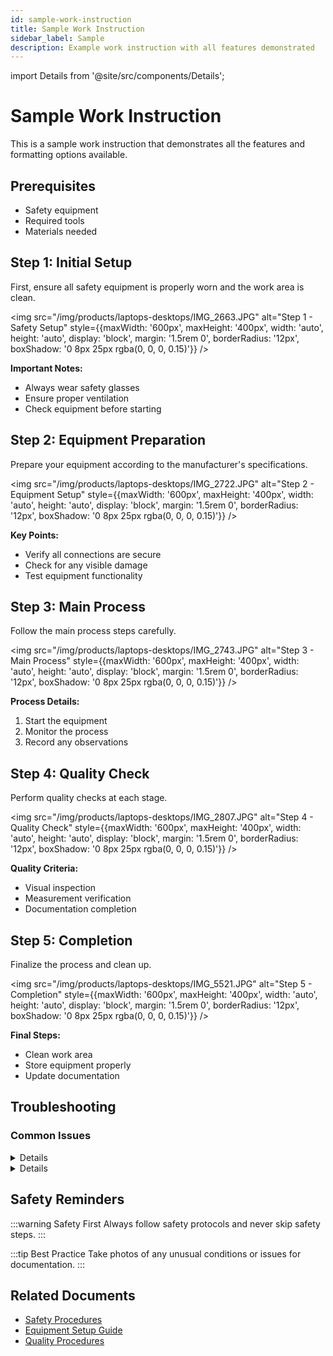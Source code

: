 ```yaml
---
id: sample-work-instruction
title: Sample Work Instruction
sidebar_label: Sample
description: Example work instruction with all features demonstrated
---
```


import Details from '@site/src/components/Details';

# Sample Work Instruction

This is a sample work instruction that demonstrates all the features and formatting options available.

## Prerequisites

- Safety equipment
- Required tools
- Materials needed

## Step 1: Initial Setup

First, ensure all safety equipment is properly worn and the work area is clean.

<img src="/img/products/laptops-desktops/IMG_2663.JPG" alt="Step 1 - Safety Setup" style={{maxWidth: '600px', maxHeight: '400px', width: 'auto', height: 'auto', display: 'block', margin: '1.5rem 0', borderRadius: '12px', boxShadow: '0 8px 25px rgba(0, 0, 0, 0.15)'}} />

**Important Notes:**
- Always wear safety glasses
- Ensure proper ventilation
- Check equipment before starting

## Step 2: Equipment Preparation

Prepare your equipment according to the manufacturer's specifications.

<img src="/img/products/laptops-desktops/IMG_2722.JPG" alt="Step 2 - Equipment Setup" style={{maxWidth: '600px', maxHeight: '400px', width: 'auto', height: 'auto', display: 'block', margin: '1.5rem 0', borderRadius: '12px', boxShadow: '0 8px 25px rgba(0, 0, 0, 0.15)'}} />

**Key Points:**
- Verify all connections are secure
- Check for any visible damage
- Test equipment functionality

## Step 3: Main Process

Follow the main process steps carefully.

<img src="/img/products/laptops-desktops/IMG_2743.JPG" alt="Step 3 - Main Process" style={{maxWidth: '600px', maxHeight: '400px', width: 'auto', height: 'auto', display: 'block', margin: '1.5rem 0', borderRadius: '12px', boxShadow: '0 8px 25px rgba(0, 0, 0, 0.15)'}} />

**Process Details:**
1. Start the equipment
2. Monitor the process
3. Record any observations

## Step 4: Quality Check

Perform quality checks at each stage.

<img src="/img/products/laptops-desktops/IMG_2807.JPG" alt="Step 4 - Quality Check" style={{maxWidth: '600px', maxHeight: '400px', width: 'auto', height: 'auto', display: 'block', margin: '1.5rem 0', borderRadius: '12px', boxShadow: '0 8px 25px rgba(0, 0, 0, 0.15)'}} />

**Quality Criteria:**
- Visual inspection
- Measurement verification
- Documentation completion

## Step 5: Completion

Finalize the process and clean up.

<img src="/img/products/laptops-desktops/IMG_5521.JPG" alt="Step 5 - Completion" style={{maxWidth: '600px', maxHeight: '400px', width: 'auto', height: 'auto', display: 'block', margin: '1.5rem 0', borderRadius: '12px', boxShadow: '0 8px 25px rgba(0, 0, 0, 0.15)'}} />

**Final Steps:**
- Clean work area
- Store equipment properly
- Update documentation

## Troubleshooting

### Common Issues

<Details summary="Issue 1: Equipment not starting">

<img src="/img/products/laptops-desktops/IMG_5510.JPG" alt="Troubleshooting 1" style={{maxWidth: '600px', maxHeight: '400px', width: 'auto', height: 'auto', display: 'block', margin: '1.5rem 0', borderRadius: '12px', boxShadow: '0 8px 25px rgba(0, 0, 0, 0.15)'}} />

**Solution:**
- Check power connections
- Verify safety switches
- Contact supervisor if needed

</Details>

<Details summary="Issue 2: Quality problems">

<img src="/img/products/laptops-desktops/IMG_6679.JPEG" alt="Troubleshooting 2" style={{maxWidth: '600px', maxHeight: '400px', width: 'auto', height: 'auto', display: 'block', margin: '1.5rem 0', borderRadius: '12px', boxShadow: '0 8px 25px rgba(0, 0, 0, 0.15)'}} />

**Solution:**
- Review process parameters
- Check equipment calibration
- Document the issue

</Details>

## Safety Reminders

:::warning Safety First
Always follow safety protocols and never skip safety steps.
:::

:::tip Best Practice
Take photos of any unusual conditions or issues for documentation.
:::

## Related Documents

- [Safety Procedures](/docs/work-instructions/safety-procedures)
- [Equipment Setup Guide](/docs/work-instructions/equipment-setup-example)
- [Quality Procedures](/docs/work-instructions)